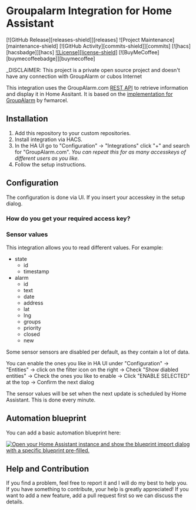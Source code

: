 # Groupalarm Integration for Home Assistant

[![GitHub Release][releases-shield]][releases]
![Project Maintenance][maintenance-shield]
[![GitHub Activity][commits-shield]][commits]
[![hacs][hacsbadge]][hacs]
[![License][license-shield]](LICENSE)
[![BuyMeCoffee][buymecoffeebadge]][buymecoffee]

_DISCLAIMER: This project is a private open source project and doesn't have any connection with GroupAlarm or cubos Internet

This integration uses the GroupAlarm.com [REST API](https://api.groupalarm247.com/) to retrieve information and display it in Home Assitant. It is based on the [implementation for GroupAlarm](https://github.com/fwmarcel/home-assistant-groupalarm) by fwmarcel.

## Installation

1. Add this repository to your custom repositories.
2. Install integration via HACS.
3. In the HA UI go to "Configuration" &rarr; "Integrations" click "+" and search for "GroupAlarm.com".
   _You can repeat this for as many accesskeys of different users as you like._
4. Follow the setup instructions.

## Configuration

The configuration is done via UI.
If you insert your accesskey in the setup dialog.

### How do you get your required access key?


### Sensor values

This integration allows you to read different values.
For example:

- state
  - id
  - timestamp
- alarm
  - id
  - text
  - date
  - address
  - lat
  - lng
  - groups
  - priority
  - closed
  - new

Some sensor sensors are disabled per default, as they contain a lot of data.

You can enable the ones you like in HA UI under "Configuration" &rarr; "Entities" &rarr; click on the filter icon on the right &rarr; Check "Show diabled entities" &rarr; Check the ones you like to enable &rarr; Click "ENABLE SELECTED" at the top &rarr; Confirm the next dialog

The sensor values will be set when the next update is scheduled by Home Assistant.
This is done every minute.

## Automation blueprint
You can add a basic automation blueprint here:

[![Open your Home Assistant instance and show the blueprint import dialog with a specific blueprint pre-filled.](https://my.home-assistant.io/badges/blueprint_import.svg)](https://my.home-assistant.io/redirect/blueprint_import/?blueprint_url=https%3A%2F%2Fgithub.com%2Ffwmarcel%2Fhome-assistant-groupalarm%2Fblob%2Fmain%2Fgroupalarm-blueprint.yaml)

## Help and Contribution

If you find a problem, feel free to report it and I will do my best to help you.
If you have something to contribute, your help is greatly appreciated!
If you want to add a new feature, add a pull request first so we can discuss the details.